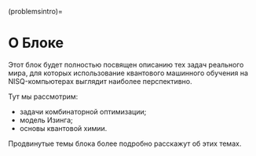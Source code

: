 (problemsintro)=

# О Блоке

Этот блок будет полностью посвящен описанию тех задач реального мира, для которых использование квантового машинного обучения на NISQ-компьютерах выглядит наиболее перспективно.

Тут мы рассмотрим:
- задачи комбинаторной оптимизации;
- модель Изинга;
- основы квантовой химии.

Продвинутые темы блока более подробно расскажут об этих темах.
